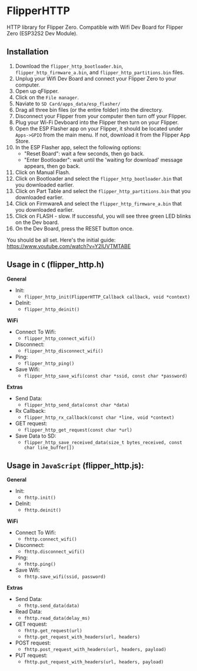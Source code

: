 # FlipperHTTP
HTTP library for Flipper Zero. Compatible with Wifi Dev Board for Flipper Zero (ESP32S2 Dev Module).

## Installation
1. Download the `flipper_http_bootloader.bin`, `flipper_http_firmware_a.bin`, and `flipper_http_partitions.bin` files.
2. Unplug your Wifi Dev Board and connect your Flipper Zero to your computer.
3. Open up qFlipper.
4. Click on the `File manager`.
5. Naviate to `SD Card/apps_data/esp_flasher/`
6. Drag all three bin files (or the entire folder) into the directory.
7. Disconnect your Flipper from your computer then turn off your Flipper.
8. Plug your Wi-Fi Devboard into the Flipper then turn on your Flipper.
9. Open the ESP Flasher app on your Flipper, it should be located under `Apps->GPIO` from the main menu. If not, download it from the Flipper App Store.
10. In the ESP Flasher app, select the following options:
    - "Reset Board": wait a few seconds, then go back.
    - "Enter Bootloader": wait until the 'waiting for download' message appears, then go back.
11. Click on Manual Flash.
12. Click on Bootloader and select the `flipper_http_bootloader.bin` that you downloaded earlier.
13. Click on Part Table and select the `flipper_http_partitions.bin` that you downloaded earlier.
14. Click on FirmwareA and select the `flipper_http_firmware_a.bin` that you downloaded earlier.
15. Click on FLASH - slow. If successful, you will see three green LED blinks on the Dev board.
16. On the Dev Board, press the RESET button once.

You should be all set. Here's the initial guide: https://www.youtube.com/watch?v=Y2lUVTMTABE


## Usage in `C` (flipper_http.h)

**General**
- Init:
    - `flipper_http_init(FlipperHTTP_Callback callback, void *context)`
- DeInit:
    - `flipper_http_deinit()`

**WiFi**
- Connect To Wifi: 
    - `flipper_http_connect_wifi()`
- Disconnect: 
    - `flipper_http_disconnect_wifi()`
- Ping: 
    - `flipper_http_ping()`
- Save Wifi: 
    - `flipper_http_save_wifi(const char *ssid, const char *password)`

**Extras**
- Send Data:
    - `flipper_http_send_data(const char *data)`
- Rx Callback:
    - `flipper_http_rx_callback(const char *line, void *context)`
- GET request:
    - `flipper_http_get_request(const char *url)`
- Save Data to SD:
    - `flipper_http_save_received_data(size_t bytes_received, const char line_buffer[])`

## Usage in `JavaScript` (flipper_http.js):
**General**
- Init:
    - `fhttp.init()`
- DeInit:
    - `fhttp.deinit()`

**WiFi**
- Connect To Wifi: 
    - `fhttp.connect_wifi()`
- Disconnect: 
    - `fhttp.disconnect_wifi()`
- Ping: 
    - `fhttp.ping()`
- Save Wifi: 
    - `fhttp.save_wifi(ssid, password)`

**Extras**
- Send Data:
    - `fhttp.send_data(data)`
- Read Data:
    - `fhttp.read_data(delay_ms)`
- GET request:
    - `fhttp.get_request(url)`
    - `fhttp.get_request_with_headers(url, headers)`
- POST request:
    - `fhttp.post_request_with_headers(url, headers, payload)`
- PUT request:
    - `fhttp.put_request_with_headers(url, headers, payload)`
